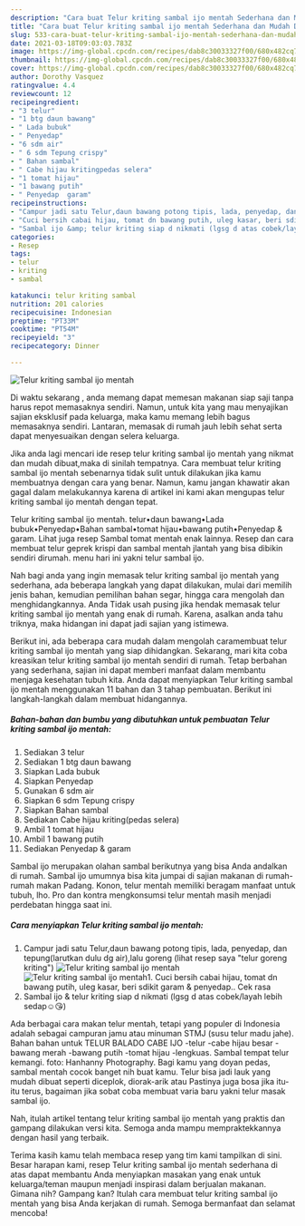 ```yaml
---
description: "Cara buat Telur kriting sambal ijo mentah Sederhana dan Mudah Dibuat"
title: "Cara buat Telur kriting sambal ijo mentah Sederhana dan Mudah Dibuat"
slug: 533-cara-buat-telur-kriting-sambal-ijo-mentah-sederhana-dan-mudah-dibuat
date: 2021-03-18T09:03:03.783Z
image: https://img-global.cpcdn.com/recipes/dab8c30033327f00/680x482cq70/telur-kriting-sambal-ijo-mentah-foto-resep-utama.jpg
thumbnail: https://img-global.cpcdn.com/recipes/dab8c30033327f00/680x482cq70/telur-kriting-sambal-ijo-mentah-foto-resep-utama.jpg
cover: https://img-global.cpcdn.com/recipes/dab8c30033327f00/680x482cq70/telur-kriting-sambal-ijo-mentah-foto-resep-utama.jpg
author: Dorothy Vasquez
ratingvalue: 4.4
reviewcount: 12
recipeingredient:
- "3 telur"
- "1 btg daun bawang"
- " Lada bubuk"
- " Penyedap"
- "6 sdm air"
- " 6 sdm Tepung crispy"
- " Bahan sambal"
- " Cabe hijau kritingpedas selera"
- "1 tomat hijau"
- "1 bawang putih"
- " Penyedap  garam"
recipeinstructions:
- "Campur jadi satu Telur,daun bawang potong tipis, lada, penyedap, dan tepung(larutkan dulu dg air),lalu goreng (lihat resep saya &#34;telur goreng kriting&#34;)"
- "Cuci bersih cabai hijau, tomat dn bawang putih, uleg kasar, beri sdikit garam &amp; penyedap.. Cek rasa"
- "Sambal ijo &amp; telur kriting siap d nikmati (lgsg d atas cobek/layah lebih sedap☺😘)"
categories:
- Resep
tags:
- telur
- kriting
- sambal

katakunci: telur kriting sambal 
nutrition: 201 calories
recipecuisine: Indonesian
preptime: "PT33M"
cooktime: "PT54M"
recipeyield: "3"
recipecategory: Dinner

---
```



![Telur kriting sambal ijo mentah](https://img-global.cpcdn.com/recipes/dab8c30033327f00/680x482cq70/telur-kriting-sambal-ijo-mentah-foto-resep-utama.jpg)

Di waktu  sekarang , anda memang dapat memesan makanan siap saji tanpa harus repot memasaknya sendiri. Namun, untuk kita yang mau menyajikan sajian eksklusif pada keluarga, maka kamu memang lebih bagus memasaknya sendiri. Lantaran, memasak di rumah jauh lebih sehat serta dapat menyesuaikan dengan selera keluarga.

Jika anda lagi mencari ide resep telur kriting sambal ijo mentah yang nikmat dan mudah dibuat,maka di sinilah tempatnya. Cara membuat telur kriting sambal ijo mentah  sebenarnya tidak sulit untuk dilakukan jika kamu membuatnya dengan cara yang benar. Namun, kamu jangan khawatir akan gagal dalam melakukannya 
karena di artikel ini kami akan mengupas telur kriting sambal ijo mentah dengan tepat.  

Telur kriting sambal ijo mentah. telur•daun bawang•Lada bubuk•Penyedap•Bahan sambal•tomat hijau•bawang putih•Penyedap &amp; garam. Lihat juga resep Sambal tomat mentah enak lainnya. Resep dan cara membuat telur geprek krispi dan sambal mentah jlantah yang bisa dibikin sendiri dirumah. menu hari ini yakni telur sambal ijo.

Nah bagi anda yang ingin memasak telur kriting sambal ijo mentah yang sederhana, ada beberapa langkah yang dapat dilakukan, mulai dari memilih jenis bahan, kemudian pemilihan bahan segar, hingga cara mengolah dan menghidangkannya. Anda Tidak usah pusing jika hendak memasak telur kriting sambal ijo mentah yang enak di rumah. Karena, asalkan anda  tahu triknya, maka hidangan ini dapat jadi sajian yang istimewa.

Berikut ini, ada beberapa cara mudah dalam mengolah caramembuat telur kriting sambal ijo mentah yang siap dihidangkan. Sekarang, mari kita coba kreasikan telur kriting sambal ijo mentah sendiri di rumah. Tetap berbahan yang sederhana, sajian ini dapat memberi manfaat dalam membantu menjaga kesehatan tubuh kita. Anda dapat menyiapkan Telur kriting sambal ijo mentah menggunakan 11 bahan dan 3 tahap pembuatan. Berikut ini langkah-langkah dalam membuat hidangannya.

<!--inarticleads1-->

##### Bahan-bahan dan bumbu yang dibutuhkan untuk pembuatan Telur kriting sambal ijo mentah:

1. Sediakan 3 telur
1. Sediakan 1 btg daun bawang
1. Siapkan  Lada bubuk
1. Siapkan  Penyedap
1. Gunakan 6 sdm air
1. Siapkan  6 sdm Tepung crispy
1. Siapkan  Bahan sambal
1. Sediakan  Cabe hijau kriting(pedas selera)
1. Ambil 1 tomat hijau
1. Ambil 1 bawang putih
1. Sediakan  Penyedap &amp; garam


Sambal ijo merupakan olahan sambal berikutnya yang bisa Anda andalkan di rumah. Sambal ijo umumnya bisa kita jumpai di sajian makanan di rumah-rumah makan Padang. Konon, telur mentah memiliki beragam manfaat untuk tubuh, lho. Pro dan kontra mengkonsumsi telur mentah masih menjadi perdebatan hingga saat ini. 

<!--inarticleads2-->

##### Cara menyiapkan Telur kriting sambal ijo mentah:

1. Campur jadi satu Telur,daun bawang potong tipis, lada, penyedap, dan tepung(larutkan dulu dg air),lalu goreng (lihat resep saya &#34;telur goreng kriting&#34;)
<img src="https://img-global.cpcdn.com/steps/c7265de960e2ffc6/160x128cq70/telur-kriting-sambal-ijo-mentah-langkah-memasak-1-foto.jpg" alt="Telur kriting sambal ijo mentah"><img src="https://img-global.cpcdn.com/steps/db0b8d58050e3b14/160x128cq70/telur-kriting-sambal-ijo-mentah-langkah-memasak-1-foto.jpg" alt="Telur kriting sambal ijo mentah">1. Cuci bersih cabai hijau, tomat dn bawang putih, uleg kasar, beri sdikit garam &amp; penyedap.. Cek rasa
1. Sambal ijo &amp; telur kriting siap d nikmati (lgsg d atas cobek/layah lebih sedap☺😘)


Ada berbagai cara makan telur mentah, tetapi yang populer di Indonesia adalah sebagai campuran jamu atau minuman STMJ (susu telur madu jahe). Bahan bahan untuk TELUR BALADO CABE IJO -telur -cabe hijau besar -bawang merah -bawang putih -tomat hijau -lengkuas. Sambal tempat telur kemangi. foto: Hanhanny Photography. Bagi kamu yang doyan pedas, sambal mentah cocok banget nih buat kamu. Telur bisa jadi lauk yang mudah dibuat seperti diceplok, diorak-arik atau Pastinya juga bosa jika itu-itu terus, bagaiman jika sobat coba membuat varia baru yakni telur masak sambal ijo. 

Nah, itulah artikel tentang  telur kriting sambal ijo mentah  yang praktis dan gampang dilakukan versi kita. Semoga anda mampu mempraktekkannya dengan hasil yang terbaik. 

Terima kasih kamu telah membaca resep yang tim kami tampilkan di sini. Besar harapan kami, resep  Telur kriting sambal ijo mentah sederhana di atas dapat membantu Anda menyiapkan masakan yang enak untuk keluarga/teman maupun menjadi inspirasi dalam berjualan makanan. Gimana nih? Gampang kan? Itulah cara membuat telur kriting sambal ijo mentah yang bisa Anda kerjakan di rumah. Semoga bermanfaat dan selamat mencoba!

